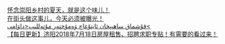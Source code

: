   
[怀念崇阳乡村的夏天，就是这个味儿！](http://www.dianyue.me/archives/401/j1o22nnyeb5wgykb/)  
[在街头做这事儿，今天必须被曝光！](http://www.dianyue.me/archives/926/km7nov7ymsufu7pe/)  
[قۇشماق ساھىپخان ئايتۇغاچ ۋەمۇختەر مۇتەللىپ&lt;داۋامى&lt;](http://www.dianyue.me/archives/449/089gysmqzdx2k5rg/)  
[【每日更新】济阳2018年7月18日房屋租售、招聘求职专贴！有需要的看过来！](http://www.dianyue.me/archives/032/0p8ctnrr7xmldt30/)